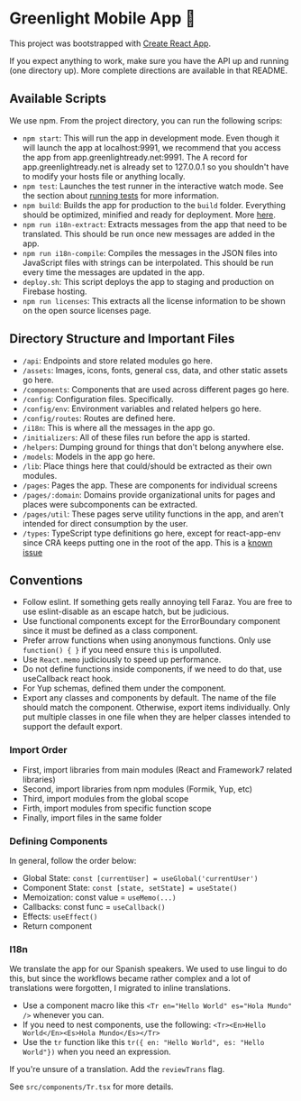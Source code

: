 # Greenlight Mobile App 📱

This project was bootstrapped with [Create React App](https://github.com/facebook/create-react-app).

If you expect anything to work, make sure you have the API up and running (one directory up). More complete directions are available in that README.

## Available Scripts

We use npm. From the project directory, you can run the following scrips:

 - `npm start`: This will run the app in development mode. Even though it will launch the app at localhost:9991, we recommend that you access the app from app.greenlightready.net:9991. The A record for app.greenlightready.net is already set to 127.0.0.1 so you shouldn't have to modify your hosts file or anything locally.
 - `npm test`: Launches the test runner in the interactive watch mode. See the section about [running tests](https://facebook.github.io/create-react-app/docs/running-tests) for more information.
 - `npm build`: Builds the app for production to the `build` folder. Everything should be optimized, minified and ready for deployment. More [here](https://facebook.github.io/create-react-app/docs/deployment).
 - `npm run i18n-extract`: Extracts messages from the app that need to be translated. This should be run once new messages are added in the app.
 - `npm run i18n-compile`: Compiles the messages in the JSON files into JavaScript files with strings can be interpolated. This should be run every time the messages are updated in the app.
 - `deploy.sh`: This script deploys the app to staging and production on Firebase hosting.
 - `npm run licenses`: This extracts all the license information to be shown on the open source licenses page.

## Directory Structure and Important Files

 - `/api`: Endpoints and store related modules go here.
 - `/assets`: Images, icons, fonts, general css, data, and other static assets go here.
 - `/components`: Components that are used across different pages go here.
 - `/config`: Configuration files. Specifically.
  - `/config/env`: Environment variables and related helpers go here.
  - `/config/routes`: Routes are defined here.
 - `/i18n`: This is where all the messages in the app go.
 - `/initializers`: All of these files run before the app is started.
 - `/helpers`: Dumping ground for things that don't belong anywhere else.
 - `/models`: Models in the app go here.
 - `/lib`: Place things here that could/should be extracted as their own modules.
 - `/pages`: Pages the app. These are components for individual screens
  - `/pages/:domain`: Domains provide organizational units for pages and places were subcomponents can be extracted.
  - `/pages/util`: These pages serve utility functions in the app, and aren't intended for direct consumption by the user.
 - `/types`: TypeScript type definitions go here, except for react-app-env since CRA keeps putting one in the root of the app. This is a [known issue](https://github.com/facebook/create-react-app/issues/6560)


## Conventions

 - Follow eslint. If something gets really annoying tell Faraz. You are free to use eslint-disable as an escape hatch, but be judicious.
 - Use functional components except for the ErrorBoundary component since it must be defined as a class component.
 - Prefer arrow functions when using anonymous functions. Only use `function() { }` if you need ensure `this` is unpolluted.
 - Use `React.memo` judiciously to speed up performance.
 - Do not define functions inside components, if we need to do that, use useCallback react hook.
 - For Yup schemas, defined them under the component.
 - Export any classes and components by default. The name of the file should match the component. Otherwise, export items individually. Only put multiple classes in one file when they are helper classes intended to support the default export.

### Import Order

 - First, import libraries from main modules (React and Framework7 related libraries)
 - Second, import libraries from npm modules (Formik, Yup, etc)
 - Third, import modules from the global scope
 - Firth, import modules from specific function scope
 - Finally, import files in the same folder

### Defining Components

In general, follow the order below:

 - Global State: `const [currentUser] = useGlobal('currentUser')`
 - Component State: `const [state, setState] = useState()`
 - Memoization: const value = `useMemo(...)`
 - Callbacks: const func = `useCallback()`
 - Effects: `useEffect()`
 - Return component

### I18n

We translate the app for our Spanish speakers. We used to use lingui to do this, but since the workflows became rather complex and a lot of translations were forgotten, I migrated to inline translations.

 - Use a component macro like this `<Tr en="Hello World" es="Hola Mundo" />` whenever you can.
 - If you need to nest components, use the following: `<Tr><En>Hello World</En><Es>Hola Mundo</Es></Tr>`
 - Use the `tr` function like this `tr({ en: "Hello World", es: "Hello World"})` when you need an expression.

If you're unsure of a translation. Add the `reviewTrans` flag.

See `src/components/Tr.tsx` for more details.
